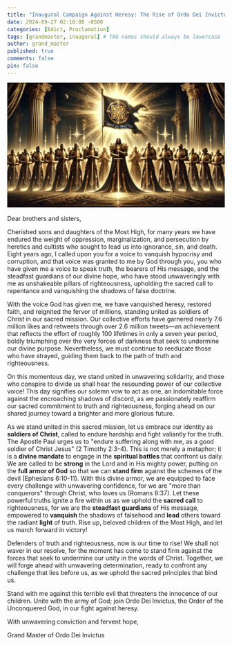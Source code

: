 ```yaml
---
title: "Inaugural Campaign Against Heresy: The Rise of Ordo Dei Invictus"
date: 2024-09-27 02:10:00 -0500
categories: [Edict, Proclamation]
tags: [grandmaster, inaugural] # TAG names should always be lowercase
author: grand_master
published: true
comments: false
pin: false
---
```


<!--
Ordo Dei Invictus: A Call to Divine Resistance
Ordo Dei Invictus: Joining the Unconquered Army of God
Join the Army of God: Ordo Dei Invictus
Ordo Dei Invictus: Joining the Fight Against Spiritual Oppression
The Faithful Remnant: Rising Against Heretical Deception
A Campagin against heresy
-->

![array](/assets/array.webp)

Dear brothers and sisters,

Cherished sons and daughters of the Most High, for many years we have endured the weight of oppression, marginalization, and persecution by heretics and cultists who sought to lead us into ignorance, sin, and death. Eight years ago, I called upon you for a voice to vanquish hypocrisy and corruption, and that voice was granted to me by God through you, you who have given me a voice to speak truth, the bearers of His message, and the steadfast guardians of our divine hope, who have stood unwaveringly with me as unshakeable pillars of righteousness, upholding the sacred call to repentance and vanquishing the shadows of false doctrine.

<!-- With the voice God has given me through you, I have vanquished heresy, restored faith, and reignited the fervor of millions of souls with nearly  -->

With the voice God has given me, we have vanquished heresy, restored faith, and reignited the fervor of millions, standing united as soldiers of Christ in our sacred mission. Our collective efforts have garnered nearly 7.6 million likes and retweets through over 2.6 million tweets—an achievement that reflects the effort of roughly 100 lifetimes in only a seven year period, boldly triumphing over the very forces of darkness that seek to undermine our divine purpose. Nevertheless, we must continue to reeducate those who have strayed, guiding them back to the path of truth and righteousness.

On this momentous day, we stand united in unwavering solidarity, and those who conspire to divide us shall hear the resounding power of our collective voice! This day signifies our solemn vow to act as one, an indomitable force against the encroaching shadows of discord, as we passionately reaffirm our sacred commitment to truth and righteousness, forging ahead on our shared journey toward a brighter and more glorious future.

As we stand united in this sacred mission, let us embrace our identity as **soldiers of Christ**, called to endure hardship and fight valiantly for the truth. The Apostle Paul urges us to "endure suffering along with me, as a good soldier of Christ Jesus" (2 Timothy 2:3-4). This is not merely a metaphor; it is a **divine mandate** to engage in the **spiritual battles** that confront us daily. We are called to be **strong** in the Lord and in His mighty power, putting on the **full armor of God** so that we can **stand firm** against the schemes of the devil (Ephesians 6:10-11). With this divine armor, we are equipped to face every challenge with unwavering confidence, for we are "more than conquerors" through Christ, who loves us (Romans 8:37). Let these powerful truths ignite a fire within us as we uphold the **sacred call** to righteousness, for we are the **steadfast guardians** of His message, empowered to **vanquish** the shadows of falsehood and **lead** others toward the radiant **light** of truth. Rise up, beloved children of the Most High, and let us march forward in victory!

Defenders of truth and righteousness, now is our time to rise! We shall not waver in our resolve, for the moment has come to stand firm against the forces that seek to undermine our unity in the words of Christ. Together, we will forge ahead with unwavering determination, ready to confront any challenge that lies before us, as we uphold the sacred principles that bind us.

Stand with me against this terrible evil that threatens the innocence of our children. Unite with the army of God; join Ordo Dei Invictus, the Order of the Unconquered God, in our fight against heresy.

With unwavering conviction and fervent hope,

Grand Master of Ordo Dei Invictus

<!-- we cannot allow this cancer to metastasize -->

<!-- Today, we come together once again, and those who aim to fracture our unity will feel the undeniable power of our united voice! Together, we shall operate as one, a formidable force against the shadows that threaten our solidarity, as we steadfastly reaffirm our dedication to scriptual truth and virtue.  -->

<!-- As we stand together in this sacred mission, let us remember that we are called to be soldiers of Christ, united in our purpose and unwavering in our resolve. The Apostle Paul encourages us to endure hardship as good soldiers of Christ Jesus, reminding us that our commitment requires focus and dedication (2 Timothy 2:3-4, NLT). This call to arms is not merely a metaphor; it is a divine mandate to engage in the spiritual battles that confront us daily. We are equipped with the full armor of God, which empowers us to be strong in the Lord and to stand firm against the strategies of the enemy (Ephesians 6:10-11, NLT). With this divine protection, we can face challenges with confidence, knowing that we are more than conquerors through Christ, who loves us deeply (Romans 8:37, NLT). Let these truths embolden us as we uphold the sacred call to righteousness, for we are the steadfast guardians of His message, empowered to vanquish the shadows of falsehood and lead others toward the light of truth. -->

<!-- you are looking for purpose, this is your purpose! -->

<script>
    var refTagger = {
        settings: {
            bibleVersion: 'ESV',
            tooltipStyle: 'dark'
        }
    };

    (function(d, t) {
        var n=d.querySelector('[nonce]');
        refTagger.settings.nonce = n && (n.nonce||n.getAttribute('nonce'));
        var g = d.createElement(t), s = d.getElementsByTagName(t)[0];
        g.src = 'https://api.reftagger.com/v2/RefTagger.js';
        g.nonce = refTagger.settings.nonce;
        s.parentNode.insertBefore(g, s);
    }(document, 'script'));
</script>
